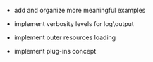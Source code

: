 * add and organize more meaningful examples

* implement verbosity levels for log\output

* implement outer resources loading

* implement plug-ins concept